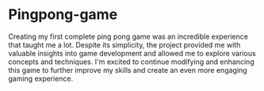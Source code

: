 # Pingpong-game
Creating my first complete ping pong game was an incredible experience that taught me a lot. Despite its simplicity, 
the project provided me with valuable insights into game development and allowed me to explore various concepts and techniques. 
I'm excited to continue modifying and enhancing this game to further improve my skills and create an even more engaging gaming experience.
